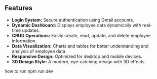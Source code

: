 ## Features

- **Login System:** Secure authentication using Gmail accounts.
- **Dynamic Dashboard:** Displays employee data dynamically with real-time updates.
- **CRUD Operations:** Easily create, read, update, and delete employee information.
- **Data Visualization:** Charts and tables for better understanding and analysis of employee data.
- **Responsive Design:** Optimized for desktop and mobile devices.
- **3D Design Style:** A modern, eye-catching design with 3D effects.


how to run
npm run dev
